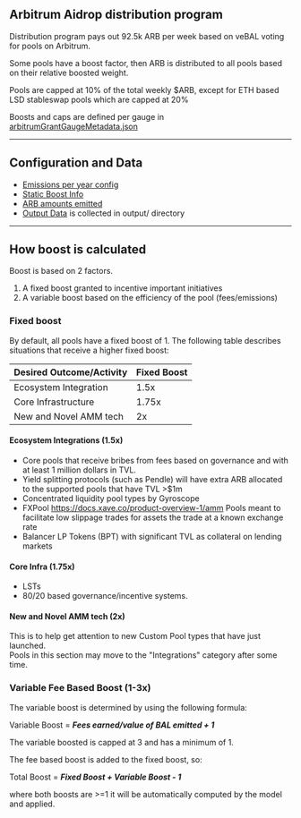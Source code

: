 ## Arbitrum Aidrop distribution program

Distribution program pays out 92.5k ARB per week based on veBAL voting for pools on Arbitrum.

Some pools have a boost factor, then ARB is distributed to all pools based on their relative boosted weight.

Pools are capped at 10% of the total weekly $ARB, except for ETH based LSD stableswap pools which are capped at 20%

Boosts and caps are defined per gauge in [arbitrumGrantGaugeMetadata.json](https://github.com/BalancerMaxis/data_automation/blob/main/data/arbitrumGrantGuageMetadata.json)

---

## Configuration and Data
- [Emissions per year config](https://github.com/BalancerMaxis/data_automation/blob/main/notebooks/airdrop_arb_distribution/emissions_per_year.py)
- [Static Boost Info](https://github.com/BalancerMaxis/data_automation/blob/main/notebooks/airdrop_arb_distribution/static_boosts.py)
- [ARB amounts emitted](https://github.com/BalancerMaxis/data_automation/blob/main/notebooks/airdrop_arb_distribution/constants.py#L58)
- [Output Data](https://github.com/BalancerMaxis/data_automation/tree/main/notebooks/airdrop_arb_distribution/output) is collected in output/ directory

---

## How boost is calculated

Boost is based on 2 factors.

1. A fixed boost granted to incentive important initiatives
2. A variable boost based on the efficiency of the pool (fees/emissions)

### Fixed boost
By default, all pools have a fixed boost of 1.  The following table describes situations that receive a higher fixed boost:

| Desired Outcome/Activity | Fixed Boost |
|--------------------------|-------------|
| Ecosystem Integration    | 1.5x        |
| Core Infrastructure      | 1.75x       |
| New and Novel AMM tech   | 2x          |

#### Ecosystem Integrations (1.5x)
- Core pools that receive bribes from fees based on governance and with at least 1 million dollars in TVL.
- Yield splitting protocols (such as Pendle) will have extra ARB allocated to the supported pools that have TVL >$1m
- Concentrated liquidity pool types by Gyroscope 
- FXPool https://docs.xave.co/product-overview-1/amm Pools meant to facilitate low slippage trades for assets the trade at a known exchange rate
- Balancer LP Tokens (BPT) with significant TVL as collateral on lending markets 

#### Core Infra (1.75x)
- LSTs
- 80/20 based governance/incentive systems.

#### New and Novel AMM tech (2x)
This is to help get attention to new Custom Pool types that have just launched.  
Pools in this section may move to the "Integrations" category after some time.

### Variable Fee Based Boost (1-3x)
The variable boost is determined by using the following formula:

Variable Boost = **_Fees earned/value of BAL emitted + 1_**

The variable boosted is capped at 3 and has a minimum of 1.

The fee based boost is added to the fixed boost, so:

Total Boost = **_Fixed Boost + Variable Boost - 1_** 

where both boosts are >=1 it will be automatically computed by the model and applied. 